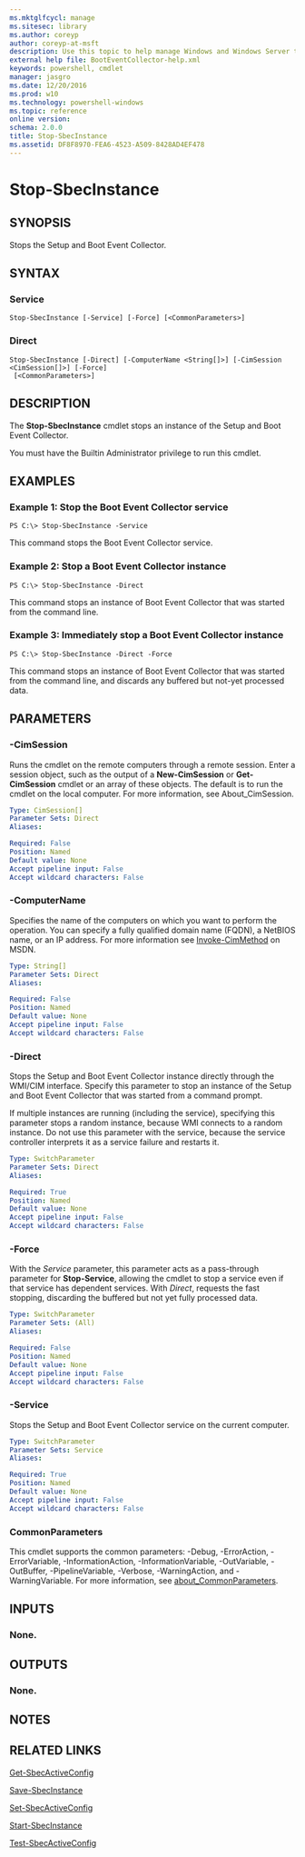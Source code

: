```yaml
---
ms.mktglfcycl: manage
ms.sitesec: library
ms.author: coreyp
author: coreyp-at-msft
description: Use this topic to help manage Windows and Windows Server technologies with Windows PowerShell.
external help file: BootEventCollector-help.xml
keywords: powershell, cmdlet
manager: jasgro
ms.date: 12/20/2016
ms.prod: w10
ms.technology: powershell-windows
ms.topic: reference
online version: 
schema: 2.0.0
title: Stop-SbecInstance
ms.assetid: DF8F8970-FEA6-4523-A509-8428AD4EF478
---
```


# Stop-SbecInstance

## SYNOPSIS
Stops the Setup and Boot Event Collector.

## SYNTAX

### Service
```
Stop-SbecInstance [-Service] [-Force] [<CommonParameters>]
```

### Direct
```
Stop-SbecInstance [-Direct] [-ComputerName <String[]>] [-CimSession <CimSession[]>] [-Force]
 [<CommonParameters>]
```

## DESCRIPTION
The **Stop-SbecInstance** cmdlet stops an instance of the Setup and Boot Event Collector.

You must have the Builtin Administrator privilege to run this cmdlet.

## EXAMPLES

### Example 1: Stop the Boot Event Collector service
```
PS C:\> Stop-SbecInstance -Service
```

This command stops the Boot Event Collector service.

### Example 2: Stop a Boot Event Collector instance
```
PS C:\> Stop-SbecInstance -Direct
```

This command stops an instance of Boot Event Collector that was started from the command line.

### Example 3: Immediately stop a Boot Event Collector instance
```
PS C:\> Stop-SbecInstance -Direct -Force
```

This command stops an instance of Boot Event Collector that was started from the command line, and discards any buffered but not-yet processed data.

## PARAMETERS

### -CimSession
Runs the cmdlet on the remote computers through a remote session.
Enter a session object, such as the output of a **New-CimSession** or **Get-CimSession** cmdlet or an array of these objects.
The default is to run the cmdlet on the local computer.
For more information, see About_CimSession.

```yaml
Type: CimSession[]
Parameter Sets: Direct
Aliases: 

Required: False
Position: Named
Default value: None
Accept pipeline input: False
Accept wildcard characters: False
```

### -ComputerName
Specifies the name of the computers on which you want to perform the operation.
You can specify a fully qualified domain name (FQDN), a NetBIOS name, or an IP address.
For more information see [Invoke-CimMethod](http://go.microsoft.com/fwlink/?LinkId=808801) on MSDN.

```yaml
Type: String[]
Parameter Sets: Direct
Aliases: 

Required: False
Position: Named
Default value: None
Accept pipeline input: False
Accept wildcard characters: False
```

### -Direct
Stops the Setup and Boot Event Collector instance directly through the WMI/CIM interface.
Specify this parameter to stop an instance of the Setup and Boot Event Collector that was started from a command prompt.

If multiple instances are running (including the service), specifying this parameter stops a random instance, because WMI connects to a random instance.
Do not use this parameter with the service, because the service controller interprets it as a service failure and restarts it.

```yaml
Type: SwitchParameter
Parameter Sets: Direct
Aliases: 

Required: True
Position: Named
Default value: None
Accept pipeline input: False
Accept wildcard characters: False
```

### -Force
With the *Service* parameter, this parameter acts as a pass-through parameter for **Stop-Service**, allowing the cmdlet to stop a service even if that service has dependent services.
With *Direct*, requests the fast stopping, discarding the buffered but not yet fully processed data.

```yaml
Type: SwitchParameter
Parameter Sets: (All)
Aliases: 

Required: False
Position: Named
Default value: None
Accept pipeline input: False
Accept wildcard characters: False
```

### -Service
Stops the Setup and Boot Event Collector service on the current computer.

```yaml
Type: SwitchParameter
Parameter Sets: Service
Aliases: 

Required: True
Position: Named
Default value: None
Accept pipeline input: False
Accept wildcard characters: False
```

### CommonParameters
This cmdlet supports the common parameters: -Debug, -ErrorAction, -ErrorVariable, -InformationAction, -InformationVariable, -OutVariable, -OutBuffer, -PipelineVariable, -Verbose, -WarningAction, and -WarningVariable. For more information, see [about_CommonParameters](http://go.microsoft.com/fwlink/?LinkID=113216).

## INPUTS

### None.

## OUTPUTS

### None.

## NOTES

## RELATED LINKS

[Get-SbecActiveConfig](./Get-SbecActiveConfig.md)

[Save-SbecInstance](./Save-SbecInstance.md)

[Set-SbecActiveConfig](./Set-SbecActiveConfig.md)

[Start-SbecInstance](./Start-SbecInstance.md)

[Test-SbecActiveConfig](./Test-SbecActiveConfig.md)

